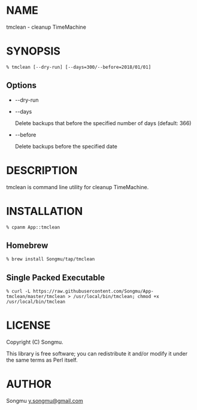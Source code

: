 # NAME

tmclean - cleanup TimeMachine

# SYNOPSIS

    % tmclean [--dry-run] [--days=300/--before=2018/01/01]

## Options

- --dry-run
- --days

    Delete backups that before the specified number of days (default: 366)

- --before

    Delete backups before the specified date

# DESCRIPTION

tmclean is command line utility for cleanup TimeMachine.

# INSTALLATION

    % cpanm App::tmclean

## Homebrew

    % brew install Songmu/tap/tmclean

## Single Packed Executable

    % curl -L https://raw.githubusercontent.com/Songmu/App-tmclean/master/tmclean > /usr/local/bin/tmclean; chmod +x /usr/local/bin/tmclean

# LICENSE

Copyright (C) Songmu.

This library is free software; you can redistribute it and/or modify
it under the same terms as Perl itself.

# AUTHOR

Songmu <y.songmu@gmail.com>
